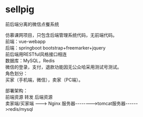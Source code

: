 # sellpig
前后端分离的微信点餐系统

仿慕课网项目，只包含后端管理系统代码，无前端代码。</br>
前端：vue-webapp</br>
后端：springboot bootstrap+freemarker+jquery</br>
前后端用RESTful风格接口相连</br>
数据库：MySQL，Redis</br>
微信的登录，支付，退款功能因无公众哈采用测试号测试。</br>
角色划分：</br>
买家（手机端，微信），卖家（PC端）。</br>

部署架构：</br>
                      前端资源     转发     后端资源</br>
卖家端/买家端   --->  Nginx 服务器-------->tomcat服务器------>redis/mysql</br>
